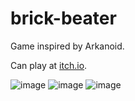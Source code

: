 # brick-beater

Game inspired by Arkanoid.

Can play at [itch.io](https://gawryllah.itch.io/brick-beater).


![image](https://cdn.discordapp.com/attachments/798693819138703381/1015336128523550830/unknown.png)
![image](https://cdn.discordapp.com/attachments/798693819138703381/1015337395580837918/unknown.png)
![image](https://cdn.discordapp.com/attachments/798693819138703381/1015337488404992041/unknown.png)

